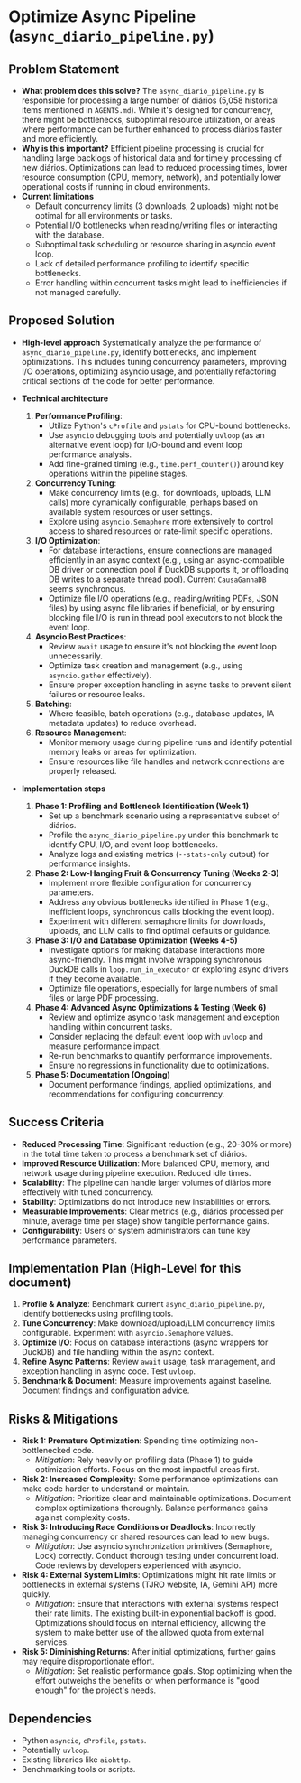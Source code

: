 # Optimize Async Pipeline (`async_diario_pipeline.py`)

## Problem Statement

- **What problem does this solve?**
  The `async_diario_pipeline.py` is responsible for processing a large number of diários (5,058 historical items mentioned in `AGENTS.md`). While it's designed for concurrency, there might be bottlenecks, suboptimal resource utilization, or areas where performance can be further enhanced to process diários faster and more efficiently.
- **Why is this important?**
  Efficient pipeline processing is crucial for handling large backlogs of historical data and for timely processing of new diários. Optimizations can lead to reduced processing times, lower resource consumption (CPU, memory, network), and potentially lower operational costs if running in cloud environments.
- **Current limitations**
  - Default concurrency limits (3 downloads, 2 uploads) might not be optimal for all environments or tasks.
  - Potential I/O bottlenecks when reading/writing files or interacting with the database.
  - Suboptimal task scheduling or resource sharing in asyncio event loop.
  - Lack of detailed performance profiling to identify specific bottlenecks.
  - Error handling within concurrent tasks might lead to inefficiencies if not managed carefully.

## Proposed Solution

- **High-level approach**
  Systematically analyze the performance of `async_diario_pipeline.py`, identify bottlenecks, and implement optimizations. This includes tuning concurrency parameters, improving I/O operations, optimizing asyncio usage, and potentially refactoring critical sections of the code for better performance.
- **Technical architecture**
  1.  **Performance Profiling**:
      - Utilize Python's `cProfile` and `pstats` for CPU-bound bottlenecks.
      - Use `asyncio` debugging tools and potentially `uvloop` (as an alternative event loop) for I/O-bound and event loop performance analysis.
      - Add fine-grained timing (e.g., `time.perf_counter()`) around key operations within the pipeline stages.
  2.  **Concurrency Tuning**:
      - Make concurrency limits (e.g., for downloads, uploads, LLM calls) more dynamically configurable, perhaps based on available system resources or user settings.
      - Explore using `asyncio.Semaphore` more extensively to control access to shared resources or rate-limit specific operations.
  3.  **I/O Optimization**:
      - For database interactions, ensure connections are managed efficiently in an async context (e.g., using an async-compatible DB driver or connection pool if DuckDB supports it, or offloading DB writes to a separate thread pool). Current `CausaGanhaDB` seems synchronous.
      - Optimize file I/O operations (e.g., reading/writing PDFs, JSON files) by using async file libraries if beneficial, or by ensuring blocking file I/O is run in thread pool executors to not block the event loop.
  4.  **Asyncio Best Practices**:
      - Review `await` usage to ensure it's not blocking the event loop unnecessarily.
      - Optimize task creation and management (e.g., using `asyncio.gather` effectively).
      - Ensure proper exception handling in async tasks to prevent silent failures or resource leaks.
  5.  **Batching**:
      - Where feasible, batch operations (e.g., database updates, IA metadata updates) to reduce overhead.
  6.  **Resource Management**:
      - Monitor memory usage during pipeline runs and identify potential memory leaks or areas for optimization.
      - Ensure resources like file handles and network connections are properly released.

- **Implementation steps**
  1.  **Phase 1: Profiling and Bottleneck Identification (Week 1)**
      - Set up a benchmark scenario using a representative subset of diários.
      - Profile the `async_diario_pipeline.py` under this benchmark to identify CPU, I/O, and event loop bottlenecks.
      - Analyze logs and existing metrics (`--stats-only` output) for performance insights.
  2.  **Phase 2: Low-Hanging Fruit & Concurrency Tuning (Weeks 2-3)**
      - Implement more flexible configuration for concurrency parameters.
      - Address any obvious bottlenecks identified in Phase 1 (e.g., inefficient loops, synchronous calls blocking the event loop).
      - Experiment with different semaphore limits for downloads, uploads, and LLM calls to find optimal defaults or guidance.
  3.  **Phase 3: I/O and Database Optimization (Weeks 4-5)**
      - Investigate options for making database interactions more async-friendly. This might involve wrapping synchronous DuckDB calls in `loop.run_in_executor` or exploring async drivers if they become available.
      - Optimize file operations, especially for large numbers of small files or large PDF processing.
  4.  **Phase 4: Advanced Async Optimizations & Testing (Week 6)**
      - Review and optimize asyncio task management and exception handling within concurrent tasks.
      - Consider replacing the default event loop with `uvloop` and measure performance impact.
      - Re-run benchmarks to quantify performance improvements.
      - Ensure no regressions in functionality due to optimizations.
  5.  **Phase 5: Documentation (Ongoing)**
      - Document performance findings, applied optimizations, and recommendations for configuring concurrency.

## Success Criteria

- **Reduced Processing Time**: Significant reduction (e.g., 20-30% or more) in the total time taken to process a benchmark set of diários.
- **Improved Resource Utilization**: More balanced CPU, memory, and network usage during pipeline execution. Reduced idle times.
- **Scalability**: The pipeline can handle larger volumes of diários more effectively with tuned concurrency.
- **Stability**: Optimizations do not introduce new instabilities or errors.
- **Measurable Improvements**: Clear metrics (e.g., diários processed per minute, average time per stage) show tangible performance gains.
- **Configurability**: Users or system administrators can tune key performance parameters.

## Implementation Plan (High-Level for this document)

1.  **Profile & Analyze**: Benchmark current `async_diario_pipeline.py`, identify bottlenecks using profiling tools.
2.  **Tune Concurrency**: Make download/upload/LLM concurrency limits configurable. Experiment with `asyncio.Semaphore` values.
3.  **Optimize I/O**: Focus on database interactions (async wrappers for DuckDB) and file handling within the async context.
4.  **Refine Async Patterns**: Review `await` usage, task management, and exception handling in async code. Test `uvloop`.
5.  **Benchmark & Document**: Measure improvements against baseline. Document findings and configuration advice.

## Risks & Mitigations

- **Risk 1: Premature Optimization**: Spending time optimizing non-bottlenecked code.
  - _Mitigation_: Rely heavily on profiling data (Phase 1) to guide optimization efforts. Focus on the most impactful areas first.
- **Risk 2: Increased Complexity**: Some performance optimizations can make code harder to understand or maintain.
  - _Mitigation_: Prioritize clear and maintainable optimizations. Document complex optimizations thoroughly. Balance performance gains against complexity costs.
- **Risk 3: Introducing Race Conditions or Deadlocks**: Incorrectly managing concurrency or shared resources can lead to new bugs.
  - _Mitigation_: Use asyncio synchronization primitives (Semaphore, Lock) correctly. Conduct thorough testing under concurrent load. Code reviews by developers experienced with asyncio.
- **Risk 4: External System Limits**: Optimizations might hit rate limits or bottlenecks in external systems (TJRO website, IA, Gemini API) more quickly.
  - _Mitigation_: Ensure that interactions with external systems respect their rate limits. The existing built-in exponential backoff is good. Optimizations should focus on internal efficiency, allowing the system to make better use of the allowed quota from external services.
- **Risk 5: Diminishing Returns**: After initial optimizations, further gains may require disproportionate effort.
  - _Mitigation_: Set realistic performance goals. Stop optimizing when the effort outweighs the benefits or when performance is "good enough" for the project's needs.

## Dependencies

- Python `asyncio`, `cProfile`, `pstats`.
- Potentially `uvloop`.
- Existing libraries like `aiohttp`.
- Benchmarking tools or scripts.

